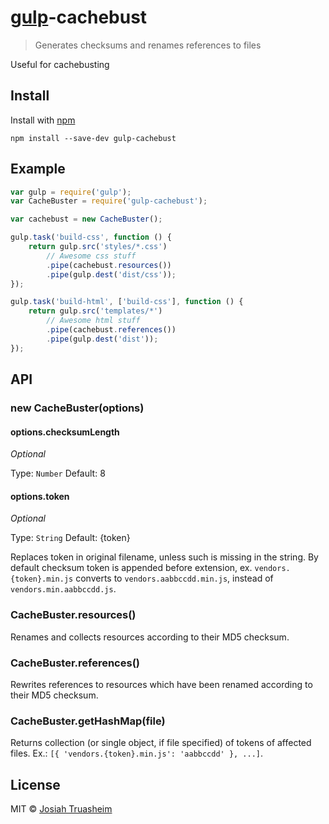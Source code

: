 # [gulp](https://github.com/wearefractal/gulp)-cachebust

> Generates checksums and renames references to files

Useful for cachebusting

## Install

Install with [npm](https://npmjs.org/package/gulp-cachebust)

```
npm install --save-dev gulp-cachebust
```


## Example

```js
var gulp = require('gulp');
var CacheBuster = require('gulp-cachebust');

var cachebust = new CacheBuster();

gulp.task('build-css', function () {
    return gulp.src('styles/*.css')
        // Awesome css stuff
        .pipe(cachebust.resources())
        .pipe(gulp.dest('dist/css'));
});

gulp.task('build-html', ['build-css'], function () {
    return gulp.src('templates/*')
        // Awesome html stuff
        .pipe(cachebust.references())
        .pipe(gulp.dest('dist'));
});
```


## API

### new CacheBuster(options)

#### options.checksumLength

*Optional*

Type: `Number`
Default: 8

#### options.token

*Optional*

Type: `String`
Default: {token}

Replaces token in original filename, unless such is missing in the string. By default checksum token is appended before extension, ex. `vendors.{token}.min.js` converts to `vendors.aabbccdd.min.js`, instead of `vendors.min.aabbccdd.js`.

### CacheBuster.resources()

Renames and collects resources according to their MD5 checksum.

### CacheBuster.references()

Rewrites references to resources which have been renamed according to their MD5
checksum.

### CacheBuster.getHashMap(file)

Returns collection (or single object, if file specified) of tokens of affected files. Ex.: `[{ 'vendors.{token}.min.js': 'aabbccdd' }, ...]`.

## License

MIT © [Josiah Truasheim](//github.com/Josiah)
